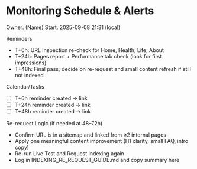 # Monitoring Schedule & Alerts

Owner: (Name)
Start: 2025-09-08 21:31 (local)

Reminders
- T+6h: URL Inspection re-check for Home, Health, Life, About
- T+24h: Pages report + Performance tab check (look for first impressions)
- T+48h: Final pass; decide on re-request and small content refresh if still not indexed

Calendar/Tasks
- [ ] T+6h reminder created → link
- [ ] T+24h reminder created → link
- [ ] T+48h reminder created → link

Re-request Logic (if needed at 48–72h)
- Confirm URL is in a sitemap and linked from ≥2 internal pages
- Apply one meaningful content improvement (H1 clarity, small FAQ, intro copy)
- Re-run Live Test and Request Indexing again
- Log in INDEXING_RE_REQUEST_GUIDE.md and copy summary here
